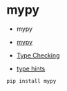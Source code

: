# mypy

* mypy

* [mypy](http://mypy-lang.org/)
* [Type Checking](https://realpython.com/python-type-checking/)
* [type hints](https://docs.python.org/library/typing.html)

```
pip install mypy
```


